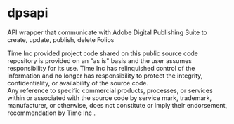 dpsapi
======

API wrapper that communicate with Adobe Digital Publishing Suite to create, update, publish, delete Folios


Time Inc provided project code shared on this public source code repository is provided on an "as is" basis and 
the user assumes responsibility for its use.  Time Inc has relinquished control of the information and no longer 
has responsibility to protect the integrity, confidentiality, or availability of the source code.  
Any reference to specific commercial products, processes, or services within or associated with the source code 
by service mark, trademark, manufacturer, or otherwise, does not constitute or imply their endorsement, 
recommendation by Time Inc . 

